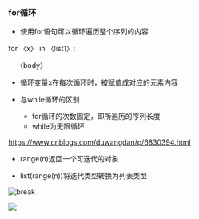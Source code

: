 ### for循环

- 使用for语句可以循环遍历整个序列的内容


for&nbsp;〈x〉&nbsp;in&nbsp;〈list1〉:

&nbsp;&nbsp;&nbsp;&nbsp;〈body〉

- 循环变量x在每次循环时，被赋值成对应的元素内容

- 与while循环的区别
  - for循环的次数固定，即所遍历的序列长度
  - while为无限循环

https://www.cnblogs.com/duwangdan/p/6830394.html

- range(n)返回一个可迭代的对象

- list(range(n))将迭代类型转换为列表类型

![break](https://lh3.googleusercontent.com/H6UT4oWvbT0nZ3Brwrc99oHls7htPE8BpydrZLxRtVp9OirfwnZlht80EB4hAB0Nq6enwMasJcKouuiY0UEge3HtuaRfuiOOMywGUBg96YqjI1H-JaFBXaUQvHaEi95uQnfbi8s1_FdSigJJ70DTFb_7Sv8uqk_y-l1S-2ERxsGILHqAS1bQKxFcQHiBYVZF5ANLUKacguBp_QhJULE1h_GNi_kvWKdpnnx0AgNNTNUv4j_FSyhw7UN7aPwkLtguZ3UXj2pR6nXKlZhqJWfS6s6W05erZ3cWhURcER2AEa5j7DGuBzR3asEEr90VAKHyGIBNb8D3kylLBmfkZ0no1IJgD7ZMBXFKvnBJ0MhJJ-kKhnO5n0ckeOLxvzclPwoTvMSc87jO8C7mMlYefZ8BL-IktZyVEKGF2YccXpnM9Wp6cf9bGc9LRBxsPUjhBFYG7G57N1oTYthVIYGMS-1Oho7CkLRgtpPMgRhaum2QacuxO4d0775qpcm6rGOpa2me1k505rM-8kZYgnrQn-2s4afYvDJJKeUtzLVCK74jmn6dPv36g9snWbNpRRGU9cp2BbSYrxol-7VtTNqlgRxM8DTAhSvUf1dhLswsHjmlei6JUlzKeuRavdZRCfeUPqk9WEsqviEM-GvseQrITxlfSb5S5-T6iA=w1330-h664-no "xhbreak")

![](https://lh3.googleusercontent.com/H6UT4oWvbT0nZ3Brwrc99oHls7htPE8BpydrZLxRtVp9OirfwnZlht80EB4hAB0Nq6enwMasJcKouuiY0UEge3HtuaRfuiOOMywGUBg96YqjI1H-JaFBXaUQvHaEi95uQnfbi8s1_FdSigJJ70DTFb_7Sv8uqk_y-l1S-2ERxsGILHqAS1bQKxFcQHiBYVZF5ANLUKacguBp_QhJULE1h_GNi_kvWKdpnnx0AgNNTNUv4j_FSyhw7UN7aPwkLtguZ3UXj2pR6nXKlZhqJWfS6s6W05erZ3cWhURcER2AEa5j7DGuBzR3asEEr90VAKHyGIBNb8D3kylLBmfkZ0no1IJgD7ZMBXFKvnBJ0MhJJ-kKhnO5n0ckeOLxvzclPwoTvMSc87jO8C7mMlYefZ8BL-IktZyVEKGF2YccXpnM9Wp6cf9bGc9LRBxsPUjhBFYG7G57N1oTYthVIYGMS-1Oho7CkLRgtpPMgRhaum2QacuxO4d0775qpcm6rGOpa2me1k505rM-8kZYgnrQn-2s4afYvDJJKeUtzLVCK74jmn6dPv36g9snWbNpRRGU9cp2BbSYrxol-7VtTNqlgRxM8DTAhSvUf1dhLswsHjmlei6JUlzKeuRavdZRCfeUPqk9WEsqviEM-GvseQrITxlfSb5S5-T6iA=w1330-h664-no)

